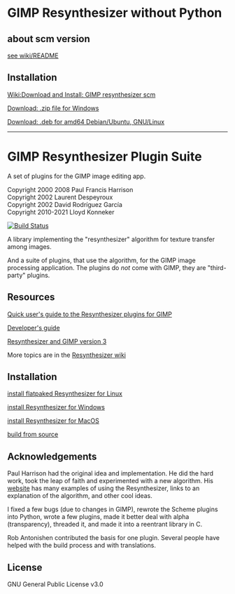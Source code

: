 # GIMP Resynthesizer without Python
## about scm version
[see wiki/README](https://github.com/itr-tert/gimp-resynthesizer-scm/wiki/README)

## Installation
[Wiki:Download and Install: GIMP resynthesizer scm](https://github.com/itr-tert/gimp-resynthesizer-scm/wiki/Download-and-Install:-GIMP-resynthesizer-scm)

[Download: .zip file for Windows](https://github.com/itr-tert/gimp-resynthesizer-scm-download/raw/main/gimp-resynthesizer-scm-win.zip)

[Download: .deb for amd64 Debian/Ubuntu, GNU/Linux](https://github.com/itr-tert/gimp-resynthesizer-scm-download/raw/main/gimp-resynthesizer-scm.deb)

----

# GIMP Resynthesizer Plugin Suite

A set of plugins for the GIMP image editing app.

  Copyright 2000 2008  Paul Francis Harrison  
  Copyright 2002  Laurent Despeyroux  
  Copyright 2002  David Rodríguez García  
  Copyright 2010-2021  Lloyd Konneker 

[![Build Status](https://travis-ci.org/bootchk/resynthesizer.svg?branch=master)](https://travis-ci.org/bootchk/resynthesizer)

A library implementing the "resynthesizer" algorithm for texture transfer among images.

And a suite of plugins, that use the algorithm, for the GIMP image processing application.
The plugins do _not_ come with GIMP, they are "third-party" plugins.

## Resources

[Quick user's guide to the Resynthesizer plugins for GIMP](https://github.com/bootchk/resynthesizer/wiki/Quick-user's-guide-to-the-Resynthesizer-plugins-for-GIMP)

[Developer's guide](https://github.com/bootchk/resynthesizer/wiki/Developer's-guide-to-the-Resynthesizer-code-and-dependencies)

[Resynthesizer and GIMP version 3](https://github.com/bootchk/resynthesizer/wiki/Resynthesizer-and-GIMP-version-3)

More topics are in the [Resynthesizer wiki](https://github.com/bootchk/resynthesizer/wiki)

## Installation

[install flatpaked Resynthesizer for Linux](https://github.com/bootchk/resynthesizer/wiki/Install-Resynthesizer#flatpak)

[install Resynthesizer for Windows](https://github.com/bootchk/resynthesizer/wiki/Install-Resynthesizer#windows)

[install Resynthesizer for MacOS](https://github.com/bootchk/resynthesizer/wiki/Install-Resynthesizer#mac-osx)

[build from source](https://github.com/bootchk/resynthesizer/wiki/Build-Resynthesizer-from-source)

## Acknowledgements

Paul Harrison had the original idea and implementation.  He did the hard work, took the leap of faith and experimented with a new algorithm.  His [website](http://www.logarithmic.net/pfh/) has many examples of using the Resynthesizer, links to an explanation of the algorithm, and other cool ideas.

I fixed a few bugs (due to changes in GIMP), rewrote the Scheme plugins into Python, wrote a few plugins, made it better deal with alpha (transparency), threaded it, and made it into a reentrant library in C.

Rob Antonishen contributed the basis for one plugin.  Several people have helped with the build process and with translations.

## License

GNU General Public License v3.0

